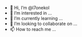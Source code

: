 - 👋 Hi, I’m @l7onekol
- 👀 I’m interested in ...
- 🌱 I’m currently learning ...
- 💞️ I’m looking to collaborate on ...
- 📫 How to reach me ...

<!---
l7onekol/l7onekol is a ✨ special ✨ repository because its `README.md` (this file) appears on your GitHub profile.
You can click the Preview link to take a look at your changes.
--->
